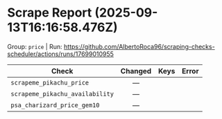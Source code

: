 # Scrape Report (2025-09-13T16:16:58.476Z)

Group: `price`  |  Run: https://github.com/AlbertoRoca96/scraping-checks-scheduler/actions/runs/17699010955

| Check | Changed | Keys | Error |
|---|:---:|:--|:--|
| `scrapeme_pikachu_price` | — |  |  |
| `scrapeme_pikachu_availability` | — |  |  |
| `psa_charizard_price_gem10` | — |  |  |
